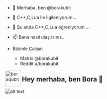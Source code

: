 - 👋 Merhaba, ben @borakubit
- 👀 C++,C,Lua ile İlgileniyorum...
- 🌱 Şu anda C++,C,Lua öğreniyorum ...
- 📫 Bana nasıl ulaşırsınız..

- Bizimle Çalışın
    - Matrix @borakubit 
    - Reddit u/borakubit

<p><a href="https://www.buymeacoffee.com/boraqubit"> <img align="left" src="https://cdn.buymeacoffee.com/buttons/v2/default-yellow.png" height="50" width="50" alt="boraqubit" /></a></p>

## Hey merhaba, ben Bora 👋
![alt text](https://user-images.githubusercontent.com/3369400/133268513-5bfe2f93-4402-42c9-a403-81c9e86934b6.jpeg)
    
